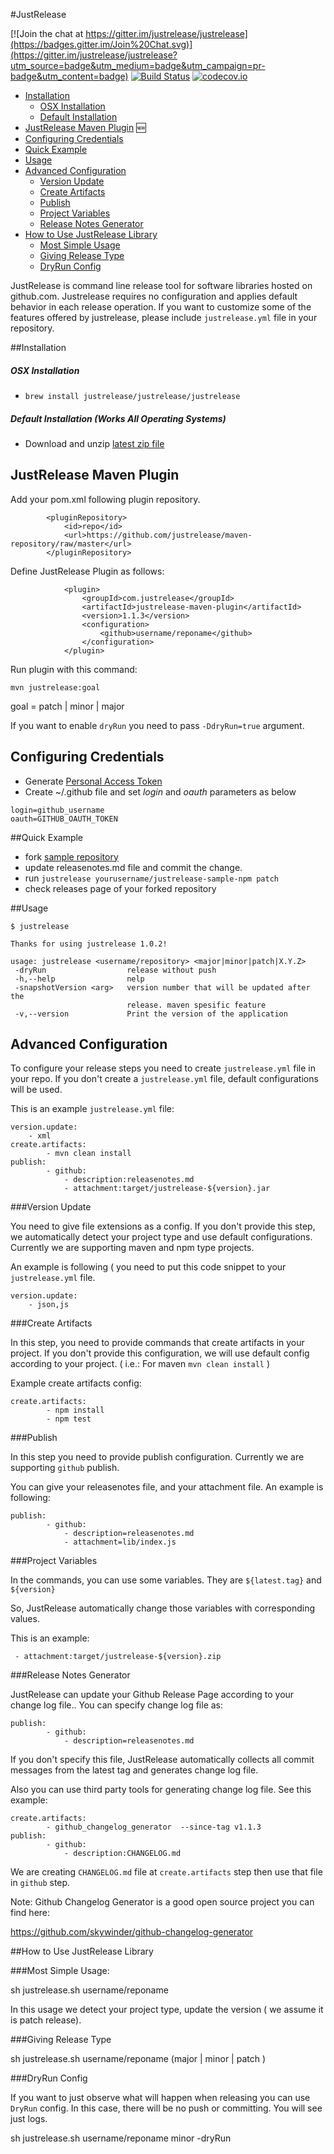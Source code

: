 
#JustRelease

[![Join the chat at https://gitter.im/justrelease/justrelease](https://badges.gitter.im/Join%20Chat.svg)](https://gitter.im/justrelease/justrelease?utm_source=badge&utm_medium=badge&utm_campaign=pr-badge&utm_content=badge) [![Build Status](https://travis-ci.org/justrelease/justrelease.svg?branch=master)](https://travis-ci.org/justrelease/justrelease)
[![codecov.io](http://codecov.io/github/justrelease/justrelease/coverage.svg?branch=master)](http://codecov.io/github/justrelease/justrelease?branch=master)

- [Installation](#installation)
  - [OSX Installation](#osx-installation)
  - [Default Installation](#default-installation-works-all-operating-systems)
- [JustRelease Maven Plugin](#justrelease-maven-plugin) :new:
- [Configuring Credentials](#configuring-credentials) 
- [Quick Example](#quick-example)
- [Usage](#usage)
- [Advanced Configuration](#advanced-configuration)
  - [Version Update](#version-update)
  - [Create Artifacts](#create-artifacts)
  - [Publish](#publish)
  - [Project Variables](#project-variables)
  - [Release Notes Generator](#release-notes-generator)
- [How to Use JustRelease Library](#how-to-use-justrelease-library)
  - [Most Simple Usage](#most-simple-usage)
  - [Giving Release Type](#giving-release-type)
  - [DryRun Config](#dryrun-config)


JustRelease is command line release tool for software libraries hosted on github.com. Justrelease requires no configuration and applies default behavior in each release operation. If you want to customize some of the features offered by justrelease, please include `justrelease.yml` file in your repository.

##Installation

##### OSX Installation
- `brew install justrelease/justrelease/justrelease`

##### Default Installation (Works All Operating Systems)
- Download and unzip [latest zip file](https://github.com/justrelease/justrelease/releases)

## JustRelease Maven Plugin

Add your pom.xml following plugin repository.
```
        <pluginRepository>
            <id>repo</id>
            <url>https://github.com/justrelease/maven-repository/raw/master</url>
        </pluginRepository>
```
Define JustRelease Plugin as follows:

```
            <plugin>
                <groupId>com.justrelease</groupId>
                <artifactId>justrelease-maven-plugin</artifactId>
                <version>1.1.3</version>
                <configuration>
                    <github>username/reponame</github>
                </configuration>
            </plugin>
```

Run plugin with this command:

`mvn justrelease:goal`

goal = patch | minor | major

If you want to enable `dryRun` you need to pass `-DdryRun=true` argument.

## Configuring Credentials

- Generate [Personal Access Token](https://github.com/settings/tokens)
- Create ~/.github file and set *login* and *oauth* parameters as below
```
login=github_username
oauth=GITHUB_OAUTH_TOKEN
```

##Quick Example

- fork [sample repository](https://github.com/justrelease/justrelease-sample-npm)
- update releasenotes.md file and commit the change.
- run `justrelease yourusername/justrelease-sample-npm patch`
- check releases page of your forked repository

##Usage

```
$ justrelease

Thanks for using justrelease 1.0.2!

usage: justrelease <username/repository> <major|minor|patch|X.Y.Z>
 -dryRun                  release without push
 -h,--help                nelp
 -snapshotVersion <arg>   version number that will be updated after the
                          release. maven spesific feature
 -v,--version             Print the version of the application
```



## Advanced Configuration

To configure your release steps you need to create `justrelease.yml` file in your repo.
If you don't create a `justrelease.yml` file, default configurations will be used.

This is an example `justrelease.yml` file:

```
version.update:
    - xml
create.artifacts:
        - mvn clean install
publish:
        - github:
            - description:releasenotes.md
            - attachment:target/justrelease-${version}.jar
```


###Version Update

You need to give file extensions as a config. If you don't provide this step, we automatically detect your project type
and use default configurations. Currently we are supporting maven and npm type projects.

An example is following ( you need to put this code snippet to your `justrelease.yml` file.

```
version.update:
    - json,js
```

###Create Artifacts

In this step, you need to provide commands that create artifacts in your project. If you don't provide this configuration,
we will use default config according to your project. ( i.e.: For maven `mvn clean install` )

Example create artifacts config:

```
create.artifacts:
        - npm install
        - npm test
```

###Publish

In this step you need to provide publish configuration. Currently we are supporting `github` publish.

You can give your releasenotes file, and your attachment file.
An example is following:

```
publish:
        - github:
            - description=releasenotes.md
            - attachment=lib/index.js
```

###Project Variables

In the commands, you can use some variables. They are `${latest.tag}` and `${version}`

So, JustRelease automatically change those variables with corresponding values.

This is an example:

` - attachment:target/justrelease-${version}.zip`

###Release Notes Generator

JustRelease can update your Github Release Page according to your change log file..
You can specify change log file as:
```
publish:
        - github:
            - description=releasenotes.md
```
If you don't specify this file, JustRelease automatically collects all commit messages from the latest tag and generates change log file.

Also you can use third party tools for generating change log file.
See this example:
```
create.artifacts:
        - github_changelog_generator  --since-tag v1.1.3
publish:
        - github:
            - description:CHANGELOG.md
```
We are creating `CHANGELOG.md` file at `create.artifacts` step then use that file in `github` step.

Note: Github Changelog Generator is a good open source project you can find here: 

https://github.com/skywinder/github-changelog-generator

##How to Use JustRelease Library

###Most Simple Usage:

sh justrelease.sh username/reponame

In this usage we detect your project type, update the version ( we assume it is patch release).


###Giving Release Type

sh justrelease.sh username/reponame (major | minor | patch )


###DryRun Config

If you want to just observe what will happen when releasing you can use `DryRun` config.
In this case, there will be no push or committing. You will see just logs.

sh justrelease.sh username/reponame minor -dryRun
